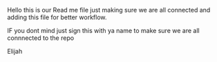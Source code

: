 Hello this is our Read me file just making sure we are all connected and adding this file for better workflow.

IF you dont mind just sign this with ya name to make sure we are all connnected to the repo  

Elijah